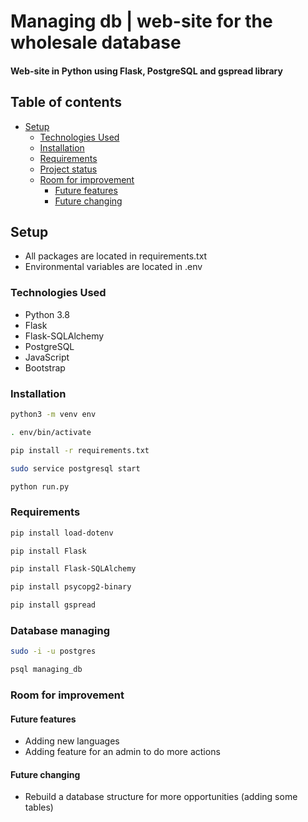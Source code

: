 # Managing db | web-site for the wholesale database

#### Web-site in Python using Flask, PostgreSQL and gspread library

## Table of contents

* [Setup](#Setup)
    * [Technologies Used](#Technologies-Used)
    * [Installation](#Installation)
    * [Requirements](#Requirements)
    * [Project status](#Project-status)
    * [Room for improvement](#Room-for-improvement)
        * [Future features](#Future-features)
        * [Future changing](#Future-changing)

## Setup

* All packages are located in requirements.txt
* Environmental variables are located in .env

### Technologies Used

* Python 3.8
* Flask
* Flask-SQLAlchemy
* PostgreSQL
* JavaScript
* Bootstrap

### Installation

```bash
python3 -m venv env
```

```bash
. env/bin/activate
```

```bash
pip install -r requirements.txt
```

```bash
sudo service postgresql start
```

```bash
python run.py
```

### Requirements

```bash
pip install load-dotenv
```

```bash
pip install Flask
```

```bash
pip install Flask-SQLAlchemy
```

```bash
pip install psycopg2-binary
```

```bash
pip install gspread
```

### Database managing

```bash
sudo -i -u postgres
```

```bash
psql managing_db
```


### Room for improvement

#### Future features

* Adding new languages
* Adding feature for an admin to do more actions

#### Future changing

* Rebuild a database structure for more opportunities (adding some tables)

